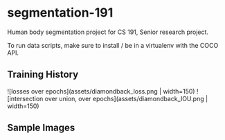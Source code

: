 # segmentation-191
Human body segmentation project for CS 191, Senior research project.

To run data scripts, make sure to install / be in a virtualenv with the COCO API.

## Training History

![losses over epochs](assets/diamondback_loss.png | width=150)
![intersection over union, over epochs](assets/diamondback_IOU.png | width=150)

## Sample Images

